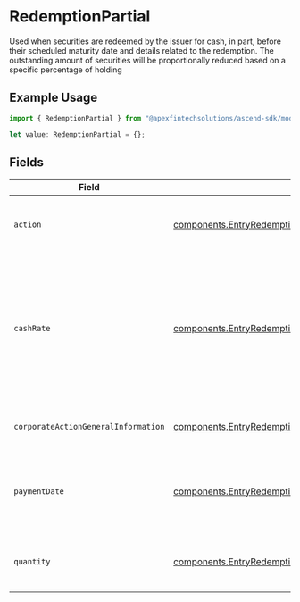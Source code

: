# RedemptionPartial

Used when securities are redeemed by the issuer for cash, in part, before their scheduled maturity date and details related to the redemption. The outstanding amount of securities will be proportionally reduced based on a specific percentage of holding

## Example Usage

```typescript
import { RedemptionPartial } from "@apexfintechsolutions/ascend-sdk/models/components";

let value: RedemptionPartial = {};
```

## Fields

| Field                                                                                                                                                    | Type                                                                                                                                                     | Required                                                                                                                                                 | Description                                                                                                                                              | Example                                                                                                                                                  |
| -------------------------------------------------------------------------------------------------------------------------------------------------------- | -------------------------------------------------------------------------------------------------------------------------------------------------------- | -------------------------------------------------------------------------------------------------------------------------------------------------------- | -------------------------------------------------------------------------------------------------------------------------------------------------------- | -------------------------------------------------------------------------------------------------------------------------------------------------------- |
| `action`                                                                                                                                                 | [components.EntryRedemptionPartialAction](../../models/components/entryredemptionpartialaction.md)                                                       | :heavy_minus_sign:                                                                                                                                       | Corresponds to whether the entry is incoming or outgoing                                                                                                 | INCOMING                                                                                                                                                 |
| `cashRate`                                                                                                                                               | [components.EntryRedemptionPartialCashRate](../../models/components/entryredemptionpartialcashrate.md)                                                   | :heavy_minus_sign:                                                                                                                                       | The rate (raw value, not a percentage, example: 50% will be .5 in this field) at which cash will be disbursed to the shareholder                         | {<br/>"value": "0.25"<br/>}                                                                                                                              |
| `corporateActionGeneralInformation`                                                                                                                      | [components.EntryRedemptionPartialCorporateActionGeneralInformation](../../models/components/entryredemptionpartialcorporateactiongeneralinformation.md) | :heavy_minus_sign:                                                                                                                                       | Common fields for corporate actions                                                                                                                      |                                                                                                                                                          |
| `paymentDate`                                                                                                                                            | [components.EntryRedemptionPartialPaymentDate](../../models/components/entryredemptionpartialpaymentdate.md)                                             | :heavy_minus_sign:                                                                                                                                       | The anticipated payment date at the depository                                                                                                           | {<br/>"day": 14,<br/>"month": 5,<br/>"year": 2024<br/>}                                                                                                  |
| `quantity`                                                                                                                                               | [components.EntryRedemptionPartialQuantity](../../models/components/entryredemptionpartialquantity.md)                                                   | :heavy_minus_sign:                                                                                                                                       | Corresponds to the position's trade quantity                                                                                                             | {<br/>"value": "100.00"<br/>}                                                                                                                            |
